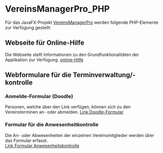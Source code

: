 # VereinsManagerPro_PHP
Für das JavaFX-Projekt [VereinsManagerPro](https://github.com/cloud4bspace/VereinsManagerPro) werden folgende PHP-Elemente zur Verfügung gestellt:

## Webseite für Online-Hilfe
Die Webseite stellt Informationen zu den Grundfunktionalitäten der Applikation zur Verfügung.
[online-Hilfe](https://www.cloud4b.space/VereinsManager/Hilfe/help.html)

## Webformulare für die Terminverwaltung/-kontrolle
### Anmelde-Formular (Doodle)
Personen, welche über den Link verfügen, können sich zu den Vereinsterminen an- oder abmelden.
[Link Doodle-Formular](https://www.cloud4b.space/VereinsManager/Doodle/doodle.php)
### Formular für die Anwesenheitkontrolle
Die An- oder Abwesenheiten der einzelnen Vereinsmitglieder werden über das Formular erfasst.  
[Link Formular Anwesenheitskontrolle](https://www.cloud4b.space/VereinsManager/Kontrolle/kontrolluebersicht.php)
